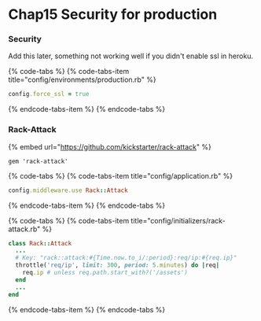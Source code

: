 # Chap15 Security for production

### Security

Add this later, something not working well if you didn't enable ssl in heroku.

{% code-tabs %}
{% code-tabs-item title="config/environments/production.rb" %}
```ruby
config.force_ssl = true
```
{% endcode-tabs-item %}
{% endcode-tabs %}



### Rack-Attack

{% embed url="https://github.com/kickstarter/rack-attack" %}

```text
gem 'rack-attack'
```



{% code-tabs %}
{% code-tabs-item title="config/application.rb" %}
```ruby
config.middleware.use Rack::Attack
```
{% endcode-tabs-item %}
{% endcode-tabs %}



{% code-tabs %}
{% code-tabs-item title="config/initializers/rack-attack.rb" %}
```ruby
class Rack::Attack
  ...
  # Key: "rack::attack:#{Time.now.to_i/:period}:req/ip:#{req.ip}"
  throttle('req/ip', limit: 300, period: 5.minutes) do |req|
    req.ip # unless req.path.start_with?('/assets')
  end
  ...
end
```
{% endcode-tabs-item %}
{% endcode-tabs %}

